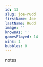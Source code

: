 ```yaml
---
id: 13
slug: joe-rudd
firstName: Joe
lastName: Rudd
image: ''
knownAs: ''
gamesPlayed: 14
wins: 1
bubbles: 0
---
```


notes
